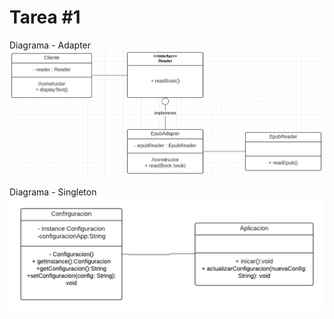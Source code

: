 # Tarea #1 

Diagrama - Adapter 
![alt text](<Adapter - Diagram.png>)

Diagrama - Singleton
![alt text](<Singleton-Diagram.png>)
